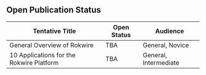 ## Open Publication Status

|  Tentative Title                            |  Open Status    |  Audience                          |
|---------------------------------------------|-----------------|------------------------------------|
|  General Overview of Rokwire                |  TBA            |  General, Novice                   |
|  10 Applications for the Rokwire Platform   |  TBA            |  General, Intermediate             |
